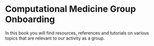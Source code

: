 # Computational Medicine Group Onboarding

In this book you will find resources, references and tutorials on various topics that are relevant to our activity as a group.
